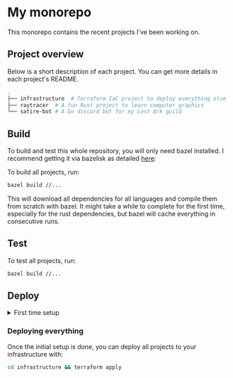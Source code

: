 # My monorepo
This monorepo contains the recent projects I've been working on.

## Project overview
Below is a short description of each project. You can get more details in each project's README.
```bash
.
├── infrastructure  # Terraform IaC project to deploy everything else
├── raytracer  # A fun Rust project to learn computer graphics
└── satire-bot # A Go discord bot for my Lost Ark guild
```

## Build
To build and test this whole repository, you will only need bazel installed. I recommend getting it via bazelisk as detailed [here](https://github.com/bazelbuild/bazelisk): 

To build all projects, run:
```bash
bazel build //...
```
This will download all dependencies for all languages and compile them from scratch with bazel. It might take a while to complete for the first time, especially for the rust dependencies, but bazel will cache everything in consecutive runs.

## Test
To test all projects, run:
```bash
bazel build //...
```

## Deploy
<details>
<summary>First time setup </summary>

### Prepare the environment
To deploy this project on your own infrastructure, you will need:
- Terraform 1.1 or later (installation steps [here](https://learn.hashicorp.com/tutorials/terraform/install-cli))
- An AWS account
- A Heroku account

And the following environment variables set:
```bash
export AWS_ACCESS_KEY_ID=
export AWS_SECRET_ACCESS_KEY=
export HEROKU_API_KEY=
export HEROKU_EMAIL=
```

### Bootstrap Terraform
After that, you will need to boostrap the `terraform` S3 backend. You can do that with:
```bash
cd infrastructure/bootstrap && terraform apply
```
This will create an s3 bucket and a dynamodb table which will store and persist the terraform state and the state lock.
</details>

### Deploying everything
Once the initial setup is done, you can deploy all projects to your infrastructure with:
```bash
cd infrastructure && terraform apply
```